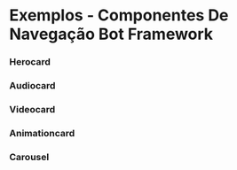 # Exemplos - Componentes De Navegação Bot Framework

### Herocard
### Audiocard
### Videocard
### Animationcard
### Carousel 
